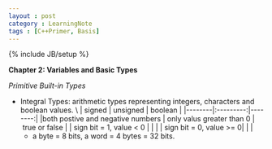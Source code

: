 ```yaml
---
layout : post
category : LearningNote
tags : [C++Primer, Basis]
---
```

{% include JB/setup %}

**Chapter 2: Variables and Basic Types**

*Primitive Built-in Types*

- Integral Types: arithmetic types representing integers, characters and boolean values. \\
    | signed | unsigned | boolean | 
    |--------|:---------:|--------:|
    |both postive and negative numbers | only valus greater than 0 | true or false |
    | sign bit = 1, value < 0 | | |
    | sign bit = 0, value >= 0| | |
    * a byte = 8 bits, a word = 4 bytes = 32 bits.